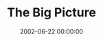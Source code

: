 ---
layout: series
series: "The Big Picture"
permalink: "/the-big-picture/"
title: The Big Picture
date: 2002-06-22 00:00:00
endDate: 2002-08-04 00:00:00
description: "A brief history of God from beginning to end.  "
src: "http://s3.amazonaws.com/crossroads-media/images/legacy/content/BigPicture.jpg"
---